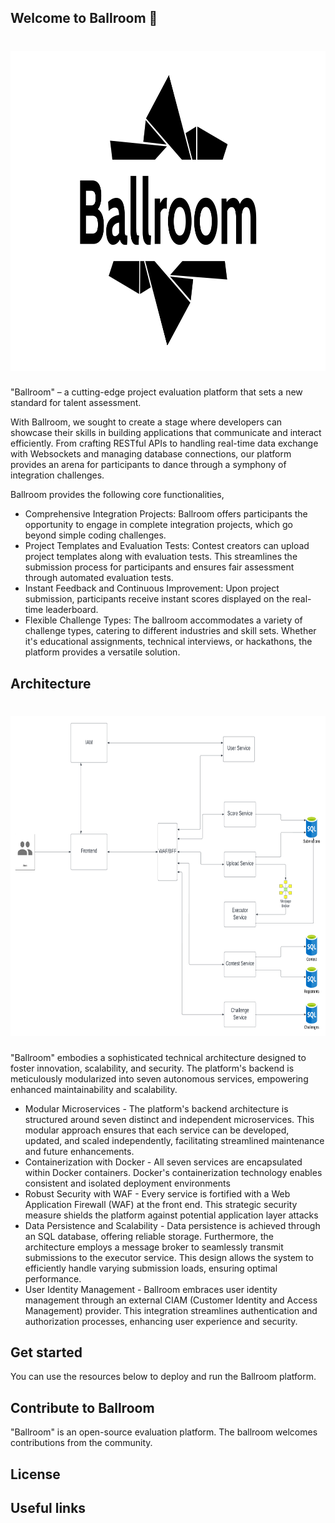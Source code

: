 ## Welcome to Ballroom 👋

<h1 align="center">
  <center><img height="512" width="999" src="logo-black.png" alt="Ballroom Logo"/></center>
</h1>

"Ballroom" – a cutting-edge project evaluation platform that sets a new standard for talent assessment. 

With Ballroom, we sought to create a stage where developers can showcase their skills in building applications that communicate and interact efficiently. From crafting RESTful APIs to handling real-time data exchange with Websockets and managing database connections, our platform provides an arena for participants to dance through a symphony of integration challenges.

Ballroom provides the following core functionalities,
* Comprehensive Integration Projects: Ballroom offers participants the opportunity to engage in complete integration projects, which go beyond simple coding challenges.
* Project Templates and Evaluation Tests: Contest creators can upload project templates along with evaluation tests. This streamlines the submission process for participants and ensures fair assessment through automated evaluation tests.
* Instant Feedback and Continuous Improvement: Upon project submission, participants receive instant scores displayed on the real-time leaderboard.
* Flexible Challenge Types: The ballroom accommodates a variety of challenge types, catering to different industries and skill sets. Whether it's educational assignments, technical interviews, or hackathons, the platform provides a versatile solution.

## Architecture

<h1 align="left">
  <center><img height="512" width="740" src="ballroom_architecture_diagram.png" alt="Ballroom Architecture Diagram"/></center>
</h1>

"Ballroom" embodies a sophisticated technical architecture designed to foster innovation, scalability, and security. The platform's backend is meticulously modularized into seven autonomous services, empowering enhanced maintainability and scalability.
* Modular Microservices - The platform's backend architecture is structured around seven distinct and independent microservices. This modular approach ensures that each service can be developed, updated, and scaled independently, facilitating streamlined maintenance and future enhancements.
* Containerization with Docker - All seven services are encapsulated within Docker containers. Docker's containerization technology enables consistent and isolated deployment environments
* Robust Security with WAF - Every service is fortified with a Web Application Firewall (WAF) at the front end. This strategic security measure shields the platform against potential application layer attacks
* Data Persistence and Scalability - Data persistence is achieved through an SQL database, offering reliable storage. Furthermore, the architecture employs a message broker to seamlessly transmit submissions to the executor service. This design allows the system to efficiently handle varying submission loads, ensuring optimal performance.
* User Identity Management - Ballroom embraces user identity management through an external CIAM (Customer Identity and Access Management) provider. This integration streamlines authentication and authorization processes, enhancing user experience and security.


## Get started

You can use the resources below to deploy and run the Ballroom platform.

## Contribute to Ballroom

"Ballroom" is an open-source evaluation platform. The ballroom welcomes contributions from the community.

## License

## Useful links


<!--

**Here are some ideas to get you started:**

🙋‍♀️ A short introduction - what is your organization all about?
🌈 Contribution guidelines - how can the community get involved?
👩‍💻 Useful resources - where can the community find your docs? Is there anything else the community should know?
🍿 Fun facts - what does your team eat for breakfast?
🧙 Remember, you can do mighty things with the power of [Markdown](https://docs.github.com/github/writing-on-github/getting-started-with-writing-and-formatting-on-github/basic-writing-and-formatting-syntax)
-->

